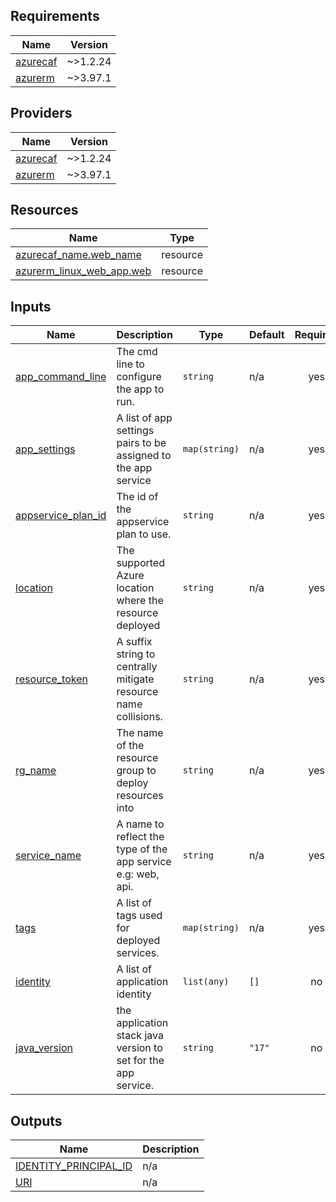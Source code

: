 <!-- BEGIN_TF_DOCS -->
## Requirements

| Name | Version |
|------|---------|
| <a name="requirement_azurecaf"></a> [azurecaf](#requirement\_azurecaf) | ~>1.2.24 |
| <a name="requirement_azurerm"></a> [azurerm](#requirement\_azurerm) | ~>3.97.1 |

## Providers

| Name | Version |
|------|---------|
| <a name="provider_azurecaf"></a> [azurecaf](#provider\_azurecaf) | ~>1.2.24 |
| <a name="provider_azurerm"></a> [azurerm](#provider\_azurerm) | ~>3.97.1 |

## Resources

| Name | Type |
|------|------|
| [azurecaf_name.web_name](https://registry.terraform.io/providers/aztfmod/azurecaf/latest/docs/resources/name) | resource |
| [azurerm_linux_web_app.web](https://registry.terraform.io/providers/hashicorp/azurerm/latest/docs/resources/linux_web_app) | resource |

## Inputs

| Name | Description | Type | Default | Required |
|------|-------------|------|---------|:--------:|
| <a name="input_app_command_line"></a> [app\_command\_line](#input\_app\_command\_line) | The cmd line to configure the app to run. | `string` | n/a | yes |
| <a name="input_app_settings"></a> [app\_settings](#input\_app\_settings) | A list of app settings pairs to be assigned to the app service | `map(string)` | n/a | yes |
| <a name="input_appservice_plan_id"></a> [appservice\_plan\_id](#input\_appservice\_plan\_id) | The id of the appservice plan to use. | `string` | n/a | yes |
| <a name="input_location"></a> [location](#input\_location) | The supported Azure location where the resource deployed | `string` | n/a | yes |
| <a name="input_resource_token"></a> [resource\_token](#input\_resource\_token) | A suffix string to centrally mitigate resource name collisions. | `string` | n/a | yes |
| <a name="input_rg_name"></a> [rg\_name](#input\_rg\_name) | The name of the resource group to deploy resources into | `string` | n/a | yes |
| <a name="input_service_name"></a> [service\_name](#input\_service\_name) | A name to reflect the type of the app service e.g: web, api. | `string` | n/a | yes |
| <a name="input_tags"></a> [tags](#input\_tags) | A list of tags used for deployed services. | `map(string)` | n/a | yes |
| <a name="input_identity"></a> [identity](#input\_identity) | A list of application identity | `list(any)` | `[]` | no |
| <a name="input_java_version"></a> [java\_version](#input\_java\_version) | the application stack java version to set for the app service. | `string` | `"17"` | no |

## Outputs

| Name | Description |
|------|-------------|
| <a name="output_IDENTITY_PRINCIPAL_ID"></a> [IDENTITY\_PRINCIPAL\_ID](#output\_IDENTITY\_PRINCIPAL\_ID) | n/a |
| <a name="output_URI"></a> [URI](#output\_URI) | n/a |
<!-- END_TF_DOCS -->